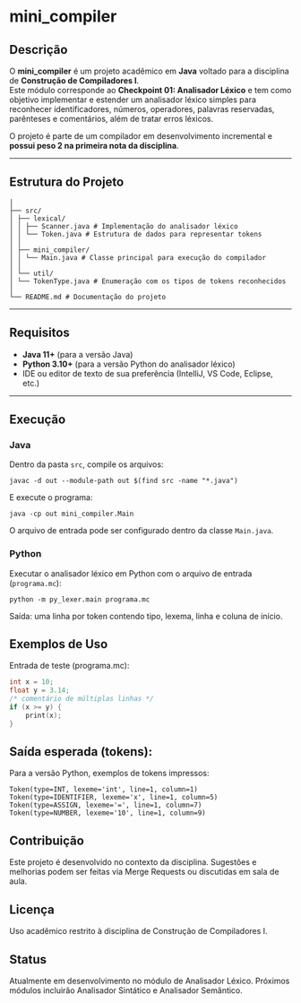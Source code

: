 # mini_compiler  

## Descrição  
O **mini_compiler** é um projeto acadêmico em **Java** voltado para a disciplina de **Construção de Compiladores I**.  
Este módulo corresponde ao **Checkpoint 01: Analisador Léxico** e tem como objetivo implementar e estender um analisador léxico simples para reconhecer identificadores, números, operadores, palavras reservadas, parênteses e comentários, além de tratar erros léxicos.  

O projeto é parte de um compilador em desenvolvimento incremental e **possui peso 2 na primeira nota da disciplina**.  

---

## Estrutura do Projeto  

```mini_compiler/
│
├── src/
│ ├── lexical/
│ │ ├── Scanner.java # Implementação do analisador léxico
│ │ └── Token.java # Estrutura de dados para representar tokens
│ │
│ ├── mini_compiler/
│ │ └── Main.java # Classe principal para execução do compilador
│ │
│ └── util/
│ └── TokenType.java # Enumeração com os tipos de tokens reconhecidos
│
└── README.md # Documentação do projeto
```

---

## Requisitos  

- **Java 11+** (para a versão Java)  
- **Python 3.10+** (para a versão Python do analisador léxico)  
- IDE ou editor de texto de sua preferência (IntelliJ, VS Code, Eclipse, etc.)  

---

## Execução  

### Java  
Dentro da pasta `src`, compile os arquivos:  

```
javac -d out --module-path out $(find src -name "*.java")
```

E execute o programa:

```
java -cp out mini_compiler.Main
```

O arquivo de entrada pode ser configurado dentro da classe `Main.java`.

### Python  
Executar o analisador léxico em Python com o arquivo de entrada (`programa.mc`):

```
python -m py_lexer.main programa.mc
```

Saída: uma linha por token contendo tipo, lexema, linha e coluna de início.


## Exemplos de Uso

Entrada de teste (programa.mc):

```c
int x = 10;
float y = 3.14;
/* comentário de múltiplas linhas */
if (x >= y) {
    print(x);
}
```

## Saída esperada (tokens):

Para a versão Python, exemplos de tokens impressos:

```
Token(type=INT, lexeme='int', line=1, column=1)
Token(type=IDENTIFIER, lexeme='x', line=1, column=5)
Token(type=ASSIGN, lexeme='=', line=1, column=7)
Token(type=NUMBER, lexeme='10', line=1, column=9)
```
## Contribuição

Este projeto é desenvolvido no contexto da disciplina. Sugestões e melhorias podem ser feitas via Merge Requests ou discutidas em sala de aula.

## Licença

Uso acadêmico restrito à disciplina de Construção de Compiladores I.

## Status

Atualmente em desenvolvimento no módulo de Analisador Léxico. Próximos módulos incluirão Analisador Sintático e Analisador Semântico.
